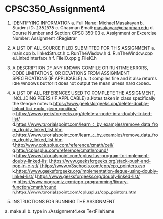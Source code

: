 # CPSC350_Assignment4

1. IDENTIFYING INFORMATION
a. Full Name: Michael Masakayan
b. Student ID: 2382678
c. Chapman Email: masakayan@chapman.edu
d. Course Number and Section: CPSC 350-03
e. Assignment or Excercise Number: Assignment 4Registrar

2. A LIST OF ALL SOURCE FILED SUBMITTED FOR THIS ASSIGNMENT
a. main.cpp
b. linkedStruct.h
c. RunTheWindow.h
d. RunTheWindow.cpp
e.LinkedInterface.h
f. FileIO.cpp
g.FileIO.h

3. A DESCRIPTION OF ANY KNOWN COMPILE OR RUNTIME ERRORS, CODE LIMITATIONS, OR DEVATIONS FROM ASSIGNMENT SPECIFICATIONS (IF APPLICABLE)
a. It compiles fine and it also returns idle windows but for it does not output the mean unless hard coded..
4. A LIST OF ALL REFERENCES USED TO COMPLETE THE ASSIGNMENT, INCLUDING PEERS (IF APPLICABLE)
a.Notes taken in class specifically the Genque notes
b.https://www.geeksforgeeks.org/delete-doubly-linked-list-node-given-position/
c.https://www.geeksforgeeks.org/delete-a-node-in-a-doubly-linked-list/
d.https://www.tutorialspoint.com/learn_c_by_examples/remove_data_from_doubly_linked_list.htm
e.https://www.tutorialspoint.com/learn_c_by_examples/remove_data_from_doubly_linked_list.htm
f.http://www.cplusplus.com/reference/cmath/ceil/
g.http://cplusplus.com/reference/cmath/round/
h.https://www.tutorialspoint.com/cplusplus-program-to-implement-doubly-linked-list
i.https://www.geeksforgeeks.org/stack-push-and-pop-in-c-stl/
j.https://www.w3schools.com/cpp/cpp_pointers.asp
k.https://www.geeksforgeeks.org/implementation-deque-using-doubly-linked-list/
l.https://www.geeksforgeeks.org/doubly-linked-list/
m.https://www.programiz.com/cpp-programming/library-function/cmath/round
n.https://www.tutorialspoint.com/cplusplus/cpp_pointers.htm

5. INSTRUCTIONS FOR RUNNING THE ASSIGNMENT

a. make all
b. type in ./Assignment4.exe TextFileName